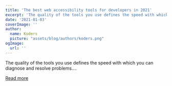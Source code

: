 ```yaml
---
title: 'The best web accessibility tools for developers in 2021'
excerpt: 'The quality of the tools you use defines the speed with which you can diagnose and resolve problems....'
date: '2021-01-03'
coverImage: ''
author:
  name: Koders
  picture: "assets/blog/authors/koders.png"
ogImage:
  url: ''
---
```


The quality of the tools you use defines the speed with which you can diagnose and resolve problems....

[Read more](https://dev.to/jaketracey/the-best-web-accessibility-tools-for-developers-in-2021-8c8)
